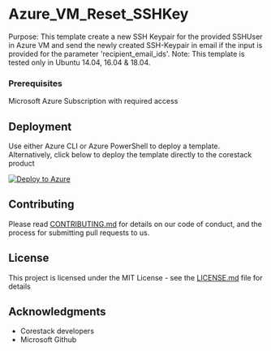 
# Azure_VM_Reset_SSHKey

Purpose: This template create a new SSH Keypair for the provided SSHUser in Azure VM and send the newly created SSH-Keypair in email if the input is provided for the parameter 'recipient_email_ids'. Note: This template is tested only in Ubuntu 14.04, 16.04 & 18.04.

### Prerequisites

Microsoft Azure Subscription with required access

## Deployment

Use either Azure CLI or Azure PowerShell to deploy a template. Alternatively, click below to deploy the template directly to the corestack product 

[![Deploy to Azure](https://docs.corestack.io/wp-content/uploads/2019/09/deploy-to-corestack.svg)](http://sandbox.corestack.io/heatstack/templates?repositories=github&external_redirect=true&name=Azure_VM_Reset_SSHKey&url=https://raw.githubusercontent.com/corestacklabs/Templates/master/arm/Azure_VM_Reset_SSHKey/Azure_VM_Reset_SSHKey_content.json&engine=arm&type[0]=Cloud&classification[0]=Provisioning&services[0]=Azure&scope=tenant#/mytemplates)

## Contributing

Please read [CONTRIBUTING.md](https://gist.github.com/karthick-kk/30e4fd3f279492b4f040d5cd569d21d0) for details on our code of conduct, and the process for submitting pull requests to us.

## License

This project is licensed under the MIT License - see the [LICENSE.md](LICENSE.md) file for details

## Acknowledgments

* Corestack developers
* Microsoft Github

